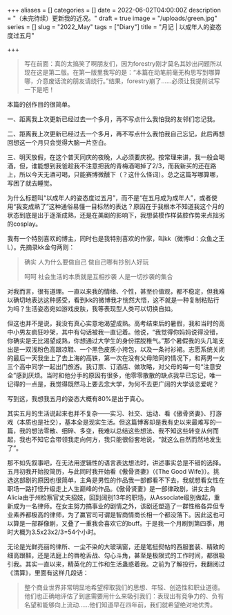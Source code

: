+++
aliases = []
categories = []
date = 2022-06-02T04:00:00Z
description = "（未完待续）更新我的近况。"
draft = true
image = "/uploads/green.jpg"
series = []
slug = "2022_May"
tags = ["Diary"]
title = "月记 | 以成年人的姿态度过五月"

+++
> 写在前面：真的太搞笑了啊朋友们，因为forestry刚才莫名其妙出问题所以现在这是第二版。在第一版里我写的是：“本篇在动笔前毫无构思写到哪算哪，介意废话流的朋友请绕行。”结果，forestry崩了......必须让我提前试写一下是吧！

本篇的创作目的很简单。

一、距离我上次更新已经过去一个多月，再不写点什么我怕我的友邻们忘记我。

二、距离我上次更新已经过去一个多月，再不写点什么我怕我自己忘记，此后再想回想这一个月只会觉得大脑一片空白。

三、明天放假，在这个普天同庆的夜晚，人必须要庆祝。按常理来讲，我一般会喝酒，但，谁能想到我爸趁我不注意把我的青梅酒喝掉了2/3，而我新买的还在路上，所以今天无酒可喝，只能赛博微醺下（？这什么怪词）。总之这篇写哪算哪，写困了就去睡觉。

为什么标题叫“以成年人的姿态度过五月”，而不是“在五月成为成年人”，或者使用“我变成熟了”这种通俗易懂一目标然的表达？原因在于我根本不知道我这个月的状态到底是出于逐渐成熟，还是在美剧的影响下，我想装模作样装腔作势来点拙劣的cosplay。

我有一个特别喜欢的博主，同时也是我特别喜欢的作家，叫kk（微博id：众鱼之王L）。先摘录kk金句两则：

> 确实 人为什么要做自己 做自己哪有抄别人好玩
>
> 呵呵 社会生活的本质就是互相抄袭 人是一切抄袭的集合

对我而言，很有道理。一直以来我的情绪、个性，甚至价值观，都不稳定，但我难以确切地表达这种感受，看到kk的微博我才恍然大悟，这不就是一种复制粘贴行为吗？生活姿态宛如游戏皮肤，我等表现型人类可以切换自如。

但这也并不是说，我没有真心实意地渴望成熟。高考结束后的暑假，我和当时的高中小男友疯狂吵架，其中有句话被我一直记着。他说，“我觉得你妈妈说得没错，你确实是无比渴望成熟，你想通过大学生的身份摆脱稚气。”那个暑假我的头几笔支出是一双浅粉色高跟凉鞋、一个黑色皮质小挎包，以及一条衬衫裙。志愿系统关闭的最后一天我坐上了去上海的高铁，第一次在没有父母陪同的情况下，和两男一女三个高中同学一起出门旅游。我订票、订酒店、做攻略，对父母的每一句“注意安全”感到厌烦。当时和他分手的原因有很多，他零零散散的缺点我早已忘记，唯一记得的一点是，我觉得既然马上要去念大学，为何不去更广阔的大学谈恋爱呢？

写到这，我想我五月的姿态大概有80%是出于真心。

其实五月的生活说起来也并不复杂——实习、社交、运动、看《傲骨贤妻》、打游戏（本质也是社交），基本全是现实生活。但这篇博客却是我有史以来最难写的一篇，我的想法零散、细碎、多变，我难以总结这些想法、我不知这些转变从何而起，我也不知它会带领我走向何方，我只能很俗套地说，“就这么自然而然地发生了”。

那不如先叙事吧，在无法用逻辑性的语言表达想法时，讲述事实总是不错的选择。五月初我开始投简历，与此同时我开始看《傲骨贤妻》（《The Good Wife》）。挑选这部剧的原因也很简单，主角是男性的作品我一部都看不下去，我就想看女性在职场一路打怪升级走上人生巅峰的作品。《傲骨贤妻》是一部律政剧，讲女主角Alicia由于州检察官丈夫招妓，回到阔别13年的职场，从Associate级别做起，重新成为一名律师。在女主努力搞事业的剧情之外，该剧还塑造了一群性格各异但专业素养都极高的律师，为了赢官司可谓是智商情商长相一个都没落下。因此这也可以算是一部群像剧，又叠了一重我会喜欢它的buff。于是我一个月刷到第四季，用时大概为3.5x23x2/3=54个小时。

无论是光鲜亮丽的律所、一尘不染的大玻璃窗，还是笔挺熨帖的西服套装、精致的细高跟鞋，还是法庭上的唇枪舌战、勾心斗角，甚至是极限式的工作时间，都很吸引我。其实一直以来，精英化的工作和生活蛊惑着我。之前为了解投行，我翻阅过《清算》，里面有这样几段话：

> 
>
> 整个商业世界非常明显地希望榨取我们的思想、年轻、创造性和职业道德。他们也正确地评估了到底需要用什么来吸引我们：表现出有竞争力的、负有名望和能够向上流动……他们知道早在四年前，我们就希望绝对地优秀。